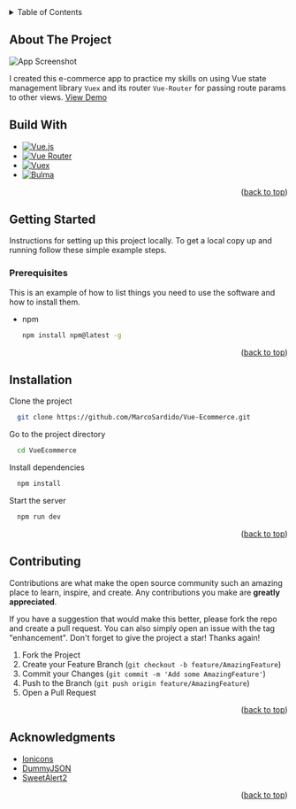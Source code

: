 <!-- TABLE OF CONTENTS -->
<details>
  <summary>Table of Contents</summary>
  <ol>
    <li>
      <a href="#about-the-project">About The Project</a>
      <ul>
        <li><a href="#built-with">Built With</a></li>
      </ul>
    </li>
    <li>
      <a href="#getting-started">Getting Started</a>
      <ul>
        <li><a href="#prerequisites">Prerequisites</a></li>
        <li><a href="#installation">Installation</a></li>
      </ul>
    </li>
    <li><a href="#contributing">Contributing</a></li>
    <li><a href="#acknowledgments">Acknowledgments</a></li>
  </ol>
</details>



<!-- ABOUT THE PROJECT -->
## About The Project

![App Screenshot](https://i.ibb.co/JpMFDMh/Screen-Shot-2023-04-27-at-2-39-29-PM.png)

I created this e-commerce app to practice my skills on using Vue state management library `Vuex` and its router `Vue-Router` for passing route params to other views. <a href="https://vue-ecommerce-one.vercel.app/">View Demo</a>

## Build With
* [![Vue.js](https://img.shields.io/badge/vue.js-%234FC08D.svg?style=for-the-badge&logo=vue.js&logoColor=white)](https://vuejs.org/)
* [![Vue Router](https://img.shields.io/badge/Vue%20Router-%234FC08D.svg?style=for-the-badge&logo=vue.js&logoColor=white)](https://router.vuejs.org/)
* [![Vuex](https://img.shields.io/badge/Vuex-%234FC08D.svg?style=for-the-badge&logo=vue.js&logoColor=white)](https://vuex.vuejs.org/)
* [![Bulma](https://img.shields.io/badge/Bulma-00D1B2.svg?style=for-the-badge&logo=bulma&logoColor=white)](https://bulma.io/)

<p align="right">(<a href="#readme-top">back to top</a>)</p>

<!-- GETTING STARTED -->
## Getting Started

Instructions for setting up this project locally.
To get a local copy up and running follow these simple example steps.

### Prerequisites

This is an example of how to list things you need to use the software and how to install them.
* npm
  ```bash
  npm install npm@latest -g
  ```

<p align="right">(<a href="#readme-top">back to top</a>)</p>

## Installation

Clone the project

```sh
  git clone https://github.com/MarcoSardido/Vue-Ecommerce.git
```

Go to the project directory

```bash
  cd VueEcommerce
```

Install dependencies

```sh
  npm install
```

Start the server

```bash
  npm run dev
```

<p align="right">(<a href="#readme-top">back to top</a>)</p>

<!-- CONTRIBUTING -->
## Contributing

Contributions are what make the open source community such an amazing place to learn, inspire, and create. Any contributions you make are **greatly appreciated**.

If you have a suggestion that would make this better, please fork the repo and create a pull request. You can also simply open an issue with the tag "enhancement".
Don't forget to give the project a star! Thanks again!

1. Fork the Project
2. Create your Feature Branch (`git checkout -b feature/AmazingFeature`)
3. Commit your Changes (`git commit -m 'Add some AmazingFeature'`)
4. Push to the Branch (`git push origin feature/AmazingFeature`)
5. Open a Pull Request

<p align="right">(<a href="#readme-top">back to top</a>)</p>

<!-- ACKNOWLEDGMENTS -->
## Acknowledgments

* [Ionicons](https://ionic.io/ionicons/)
* [DummyJSON](https://dummyjson.com/)
* [SweetAlert2](https://sweetalert2.github.io/)

<p align="right">(<a href="#readme-top">back to top</a>)</p>
